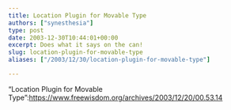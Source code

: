 ```yaml
---
title: Location Plugin for Movable Type
authors: ["synesthesia"]
type: post
date: 2003-12-30T10:44:01+00:00
excerpt: Does what it says on the can!
slug: location-plugin-for-movable-type 
aliases: ["/2003/12/30/location-plugin-for-movable-type"]

---
```

&#8220;Location Plugin for Movable Type&#8221;:https://www.freewisdom.org/archives/2003/12/20/00.53.14